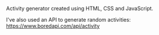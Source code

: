 Activity generator created using HTML, CSS and JavaScript.

I've also used an API to generate random activities:
https://www.boredapi.com/api/activity
